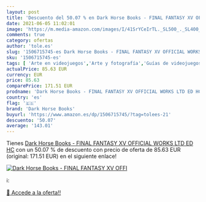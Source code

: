 ```yaml
---
layout: post
title: 'Descuento del 50.07 % en Dark Horse Books - FINAL FANTASY XV OFFI'
date: 2021-06-05 11:02:01
image: 'https://m.media-amazon.com/images/I/41SrYCeIrTL._SL500_._SL400_.jpg'
comments: true
category: ofertas
author: 'tole.es'
slug: '1506715745-es Dark Horse Books - FINAL FANTASY XV OFFICIAL WORKS LTD ED HC'
sku: '1506715745-es'
tags: [ 'Arte en videojuegos','Arte y fotografía','Guías de videojuegos y juegos para PC','Informática, internet y medios digitales','Libros','Otros productos de multimedia y técnicas','dark horse books', ]
actualPrice: 85.63 EUR
currency: EUR
price: 85.63
comparePrice: 171.51 EUR
prodname: 'Dark Horse Books - FINAL FANTASY XV OFFICIAL WORKS LTD ED HC'
country: 'es'
flag: '🇪🇸'
brand: 'Dark Horse Books'
buyurl: 'https://www.amazon.es/dp/1506715745/?tag=tolees-21'
descuento: '50.07'
average: '143.01'
---
```


Tienes [Dark Horse Books - FINAL FANTASY XV OFFICIAL WORKS LTD ED HC](https://www.amazon.es/dp/1506715745/?tag=tolees-21) con un 50.07 % de descuento con precio de oferta de 85.63 EUR (original: 171.51 EUR) en el siguiente enlace!

[![Dark Horse Books - FINAL FANTASY XV OFFI](https://m.media-amazon.com/images/I/41SrYCeIrTL._SL500_._SL400_.jpg)](https://www.amazon.es/dp/1506715745/?tag=tolees-21)

ℹ️:


[🛒 Accede a la oferta!!](https://www.amazon.es/dp/1506715745/?tag=tolees-21)

